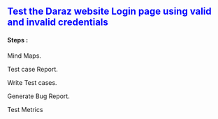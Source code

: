 <h2 style=" color: blue">Test the Daraz website Login page using valid and invalid credentials</h1>

<h4>Steps :</h4>
<p>Mind Maps.</p>
<p>Test case Report.</p>
<p>Write Test cases.</p>
<p>Generate Bug Report.</p>
<p>Test Metrics</p>
